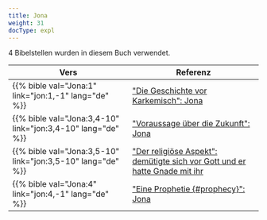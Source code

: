 ```yaml
---
title: Jona
weight: 31
docType: expl
---
```


4 Bibelstellen wurden in diesem Buch verwendet.

| Vers | Referenz |
|-------|-----------|
| {{% bible val="Jona:1" link="jon:1,-1" lang="de" %}} | ["Die Geschichte vor Karkemisch": Jona ](/expl/content/bowls/armageddon-and-the-battle-of-karkemish#dd2e) |
| {{% bible val="Jona:3,4-10" link="jon:3,4-10" lang="de" %}} | ["Voraussage über die Zukunft": Jona](/expl/topics/others/dispensionalism-and-its-critic#9e2a) |
| {{% bible val="Jona:3,5-10" link="jon:3,5-10" lang="de" %}} | ["Der religiöse Aspekt": demütigte sich vor Gott und er hatte Gnade mit ihr](/expl/content/harlot/who-is-the-harlot-babylon-part-2#e96e) |
| {{% bible val="Jona:4" link="jon:4,-1" lang="de" %}} | ["Eine Prophetie {#prophecy}": Jona](/expl/background/literature/the-book-of-revelation-how-to-read-it#prophecy) |
